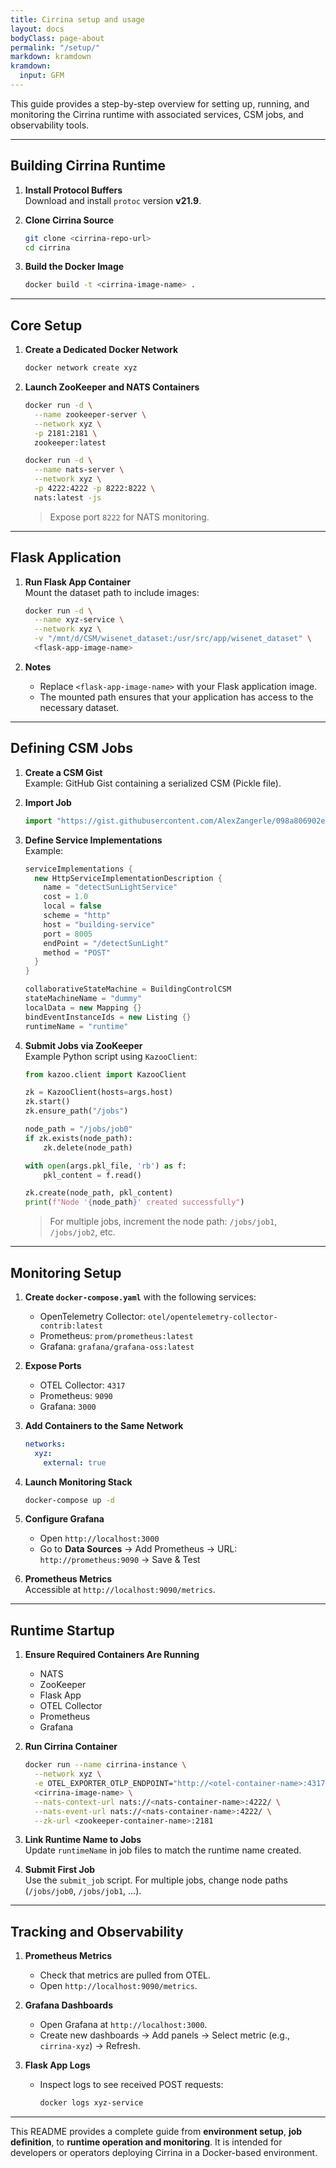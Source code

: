 ```yaml
---
title: Cirrina setup and usage
layout: docs
bodyClass: page-about
permalink: "/setup/"
markdown: kramdown
kramdown:
  input: GFM
---
```


This guide provides a step-by-step overview for setting up, running, and monitoring the Cirrina runtime with associated services, CSM jobs, and observability tools.

---

## Building Cirrina Runtime

1. **Install Protocol Buffers**  
   Download and install `protoc` version **v21.9**.

2. **Clone Cirrina Source**  
   ```bash
   git clone <cirrina-repo-url>
   cd cirrina
   ```

3. **Build the Docker Image**  
   ```bash
   docker build -t <cirrina-image-name> .
   ```

---

## Core Setup

1. **Create a Dedicated Docker Network**  
   ```bash
   docker network create xyz
   ```

2. **Launch ZooKeeper and NATS Containers**  
   ```bash
   docker run -d \
     --name zookeeper-server \
     --network xyz \
     -p 2181:2181 \
     zookeeper:latest

   docker run -d \
     --name nats-server \
     --network xyz \
     -p 4222:4222 -p 8222:8222 \
     nats:latest -js
   ```
   > Expose port `8222` for NATS monitoring.

---

## Flask Application

1. **Run Flask App Container**  
   Mount the dataset path to include images:
   ```bash
   docker run -d \
     --name xyz-service \
     --network xyz \
     -v "/mnt/d/CSM/wisenet_dataset:/usr/src/app/wisenet_dataset" \
     <flask-app-image-name>
   ```

2. **Notes**  
   - Replace `<flask-app-image-name>` with your Flask application image.  
   - The mounted path ensures that your application has access to the necessary dataset.

---

## Defining CSM Jobs

1. **Create a CSM Gist**  
   Example: GitHub Gist containing a serialized CSM (Pickle file).  

2. **Import Job**  
   ```python
   import "https://gist.githubusercontent.com/AlexZangerle/098a806902e4dd348d420483a0becfd4/raw/8881e8c166fb69a18e5fc3b6e0e9f2c5cd613873/buildingControlCSM.pkl" as BuildingControlCSM
   ```

3. **Define Service Implementations**  
   Example:
   ```scala
   serviceImplementations {
     new HttpServiceImplementationDescription {
       name = "detectSunLightService"
       cost = 1.0
       local = false
       scheme = "http"
       host = "building-service"
       port = 8005
       endPoint = "/detectSunLight"
       method = "POST"
     }
   }

   collaborativeStateMachine = BuildingControlCSM
   stateMachineName = "dummy"
   localData = new Mapping {}
   bindEventInstanceIds = new Listing {}
   runtimeName = "runtime"
   ```

4. **Submit Jobs via ZooKeeper**  
   Example Python script using `KazooClient`:
   ```python
   from kazoo.client import KazooClient

   zk = KazooClient(hosts=args.host)
   zk.start()
   zk.ensure_path("/jobs")

   node_path = "/jobs/job0"
   if zk.exists(node_path):
       zk.delete(node_path)

   with open(args.pkl_file, 'rb') as f:
       pkl_content = f.read()

   zk.create(node_path, pkl_content)
   print(f"Node '{node_path}' created successfully")
   ```
   > For multiple jobs, increment the node path: `/jobs/job1`, `/jobs/job2`, etc.

---

## Monitoring Setup

1. **Create `docker-compose.yaml`** with the following services:  
   - OpenTelemetry Collector: `otel/opentelemetry-collector-contrib:latest`  
   - Prometheus: `prom/prometheus:latest`  
   - Grafana: `grafana/grafana-oss:latest`  

2. **Expose Ports**  
   - OTEL Collector: `4317`  
   - Prometheus: `9090`  
   - Grafana: `3000`  

3. **Add Containers to the Same Network**  
   ```yaml
   networks:
     xyz:
       external: true
   ```

4. **Launch Monitoring Stack**  
   ```bash
   docker-compose up -d
   ```

5. **Configure Grafana**  
   - Open `http://localhost:3000`  
   - Go to **Data Sources** → Add Prometheus → URL: `http://prometheus:9090` → Save & Test  

6. **Prometheus Metrics**  
   Accessible at `http://localhost:9090/metrics`.

---

## Runtime Startup

1. **Ensure Required Containers Are Running**  
   - NATS  
   - ZooKeeper  
   - Flask App  
   - OTEL Collector  
   - Prometheus  
   - Grafana  

2. **Run Cirrina Container**  
   ```bash
   docker run --name cirrina-instance \
     --network xyz \
     -e OTEL_EXPORTER_OTLP_ENDPOINT="http://<otel-container-name>:4317" \
     <cirrina-image-name> \
     --nats-context-url nats://<nats-container-name>:4222/ \
     --nats-event-url nats://<nats-container-name>:4222/ \
     --zk-url <zookeeper-container-name>:2181
   ```

3. **Link Runtime Name to Jobs**  
   Update `runtimeName` in job files to match the runtime name created.  

4. **Submit First Job**  
   Use the `submit_job` script. For multiple jobs, change node paths (`/jobs/job0`, `/jobs/job1`, ...).

---

## Tracking and Observability

1. **Prometheus Metrics**  
   - Check that metrics are pulled from OTEL.  
   - Open `http://localhost:9090/metrics`.

2. **Grafana Dashboards**  
   - Open Grafana at `http://localhost:3000`.  
   - Create new dashboards → Add panels → Select metric (e.g., `cirrina-xyz`) → Refresh.

3. **Flask App Logs**  
   - Inspect logs to see received POST requests:  
     ```bash
     docker logs xyz-service
     ```

---

This README provides a complete guide from **environment setup**, **job definition**, to **runtime operation and monitoring**. It is intended for developers or operators deploying Cirrina in a Docker-based environment.

